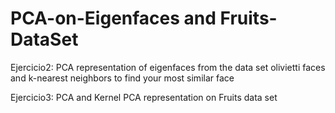 # PCA-on-Eigenfaces and Fruits-DataSet

Ejercicio2: PCA representation of eigenfaces from the data set olivietti faces and k-nearest neighbors to find your most similar face

Ejercicio3: PCA and Kernel PCA representation on Fruits data set 
